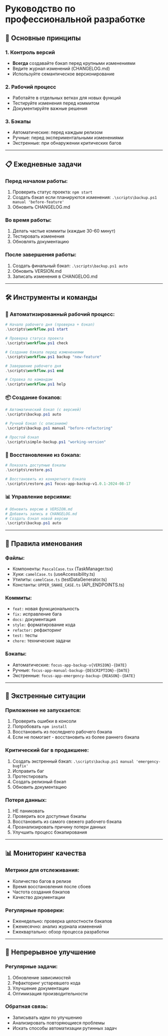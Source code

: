 # Руководство по профессиональной разработке

## 🎯 Основные принципы

### 1. Контроль версий
- **Всегда** создавайте бэкап перед крупными изменениями
- Ведите журнал изменений (CHANGELOG.md)
- Используйте семантическое версионирование

### 2. Рабочий процесс
- Работайте в отдельных ветках для новых функций
- Тестируйте изменения перед коммитом
- Документируйте важные решения

### 3. Бэкапы
- Автоматические: перед каждым релизом
- Ручные: перед экспериментальными изменениями
- Экстренные: при обнаружении критических багов

---

## 📋 Ежедневные задачи

### Перед началом работы:
1. Проверить статус проекта: `npm start`
2. Создать бэкап если планируются изменения: `.\scripts\backup.ps1 manual 'before-feature'`
3. Обновить CHANGELOG.md

### Во время работы:
1. Делать частые коммиты (каждые 30-60 минут)
2. Тестировать изменения
3. Обновлять документацию

### После завершения работы:
1. Создать финальный бэкап: `.\scripts\backup.ps1 auto`
2. Обновить VERSION.md
3. Записать изменения в CHANGELOG.md

---

## 🛠️ Инструменты и команды

### 🚀 Автоматизированный рабочий процесс:
```powershell
# Начало рабочего дня (проверка + бэкап)
.\scripts\workflow.ps1 start

# Проверка статуса проекта
.\scripts\workflow.ps1 check

# Создание бэкапа перед изменениями
.\scripts\workflow.ps1 backup "new-feature"

# Завершение рабочего дня
.\scripts\workflow.ps1 end

# Справка по командам
.\scripts\workflow.ps1 help
```

### 📦 Создание бэкапов:
```powershell
# Автоматический бэкап (с версией)
.\scripts\backup.ps1 auto

# Ручной бэкап (с описанием)
.\scripts\backup.ps1 manual "before-refactoring"

# Простой бэкап
.\scripts\simple-backup.ps1 "working-version"
```

### 🔄 Восстановление из бэкапа:
```powershell
# Показать доступные бэкапы
.\scripts\restore.ps1

# Восстановить из конкретного бэкапа
.\scripts\restore.ps1 focus-app-backup-v1.0.1-2024-08-17
```

### 📊 Управление версиями:
```powershell
# Обновить версию в VERSION.md
# Добавить запись в CHANGELOG.md
# Создать бэкап новой версии
.\scripts\backup.ps1 auto
```

---

## 📝 Правила именования

### Файлы:
- Компоненты: `PascalCase.tsx` (TaskManager.tsx)
- Хуки: `camelCase.ts` (useAccessibility.ts)
- Утилиты: `camelCase.ts` (testDataGenerator.ts)
- Константы: `UPPER_SNAKE_CASE.ts` (API_ENDPOINTS.ts)

### Коммиты:
- `feat:` новая функциональность
- `fix:` исправление бага
- `docs:` документация
- `style:` форматирование кода
- `refactor:` рефакторинг
- `test:` тесты
- `chore:` технические задачи

### Бэкапы:
- Автоматические: `focus-app-backup-v{VERSION}-{DATE}`
- Ручные: `focus-app-manual-backup-{DESCRIPTION}-{DATE}`
- Экстренные: `focus-app-emergency-backup-{REASON}-{DATE}`

---

## 🚨 Экстренные ситуации

### Приложение не запускается:
1. Проверить ошибки в консоли
2. Попробовать `npm install`
3. Восстановить из последнего рабочего бэкапа
4. Если не помогает - восстановить из более раннего бэкапа

### Критический баг в продакшене:
1. Создать экстренный бэкап: `.\scripts\backup.ps1 manual 'emergency-bugfix'`
2. Исправить баг
3. Протестировать
4. Создать релизный бэкап
5. Обновить документацию

### Потеря данных:
1. НЕ паниковать
2. Проверить все доступные бэкапы
3. Восстановить из самого свежего рабочего бэкапа
4. Проанализировать причину потери данных
5. Улучшить процесс бэкапирования

---

## 📊 Мониторинг качества

### Метрики для отслеживания:
- Количество багов в релизе
- Время восстановления после сбоев
- Частота создания бэкапов
- Качество документации

### Регулярные проверки:
- Еженедельно: проверка целостности бэкапов
- Ежемесячно: анализ журнала изменений
- Ежеквартально: обзор процесса разработки

---

## 🔄 Непрерывное улучшение

### Регулярные задачи:
1. Обновление зависимостей
2. Рефакторинг устаревшего кода
3. Улучшение документации
4. Оптимизация производительности

### Обратная связь:
- Записывать идеи по улучшению
- Анализировать повторяющиеся проблемы
- Искать способы автоматизации рутинных задач
